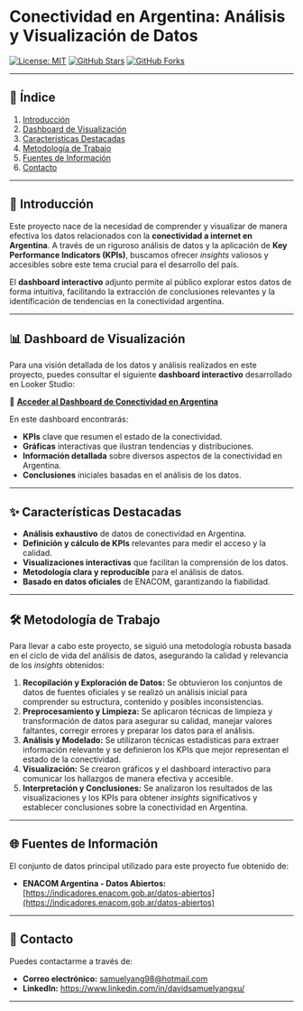 # Conectividad en Argentina: Análisis y Visualización de Datos

[![License: MIT](https://img.shields.io/badge/License-MIT-yellow.svg)](https://opensource.org/licenses/MIT)
[![GitHub Stars](https://img.shields.io/github/stars/tu_usuario_de_github/tu_repositorio.svg?style=social)](https://github.com/tu_usuario_de_github/tu_repositorio/stargazers)
[![GitHub Forks](https://img.shields.io/github/forks/tu_usuario_de_github/tu_repositorio.svg?style=social)](https://github.com/tu_usuario_de_github/tu_repositorio/network/members)

---

## 📄 Índice

1.  [Introducción](#-introducción)
2.  [Dashboard de Visualización](#-dashboard-de-visualización)
3.  [Características Destacadas](#-características-destacadas)
4.  [Metodología de Trabajo](#-metodología-de-trabajo)
5.  [Fuentes de Información](#-fuentes-de-información)
6.  [Contacto](#-contacto)

---

## 🚀 Introducción

Este proyecto nace de la necesidad de comprender y visualizar de manera efectiva los datos relacionados con la **conectividad a internet en Argentina**. A través de un riguroso análisis de datos y la aplicación de **Key Performance Indicators (KPIs)**, buscamos ofrecer *insights* valiosos y accesibles sobre este tema crucial para el desarrollo del país.

El **dashboard interactivo** adjunto permite al público explorar estos datos de forma intuitiva, facilitando la extracción de conclusiones relevantes y la identificación de tendencias en la conectividad argentina.

---

## 📊 Dashboard de Visualización

Para una visión detallada de los datos y análisis realizados en este proyecto, puedes consultar el siguiente **dashboard interactivo** desarrollado en Looker Studio:

🔗 **[Acceder al Dashboard de Conectividad en Argentina](https://lookerstudio.google.com/reporting/04ff3b3e-8e56-4675-8b65-ae9bb4b93742/page/p_mgb0zcttrd)**

En este dashboard encontrarás:

* **KPIs** clave que resumen el estado de la conectividad.
* **Gráficas** interactivas que ilustran tendencias y distribuciones.
* **Información detallada** sobre diversos aspectos de la conectividad en Argentina.
* **Conclusiones** iniciales basadas en el análisis de los datos.

---

## ✨ Características Destacadas

* **Análisis exhaustivo** de datos de conectividad en Argentina.
* **Definición y cálculo de KPIs** relevantes para medir el acceso y la calidad.
* **Visualizaciones interactivas** que facilitan la comprensión de los datos.
* **Metodología clara y reproducible** para el análisis de datos.
* **Basado en datos oficiales** de ENACOM, garantizando la fiabilidad.

---

## 🛠️ Metodología de Trabajo

Para llevar a cabo este proyecto, se siguió una metodología robusta basada en el ciclo de vida del análisis de datos, asegurando la calidad y relevancia de los *insights* obtenidos:

1.  **Recopilación y Exploración de Datos:** Se obtuvieron los conjuntos de datos de fuentes oficiales y se realizó un análisis inicial para comprender su estructura, contenido y posibles inconsistencias.
2.  **Preprocesamiento y Limpieza:** Se aplicaron técnicas de limpieza y transformación de datos para asegurar su calidad, manejar valores faltantes, corregir errores y preparar los datos para el análisis.
3.  **Análisis y Modelado:** Se utilizaron técnicas estadísticas para extraer información relevante y se definieron los KPIs que mejor representan el estado de la conectividad.
4.  **Visualización:** Se crearon gráficos y el dashboard interactivo para comunicar los hallazgos de manera efectiva y accesible.
5.  **Interpretación y Conclusiones:** Se analizaron los resultados de las visualizaciones y los KPIs para obtener *insights* significativos y establecer conclusiones sobre la conectividad en Argentina.

---

## 🌐 Fuentes de Información

El conjunto de datos principal utilizado para este proyecto fue obtenido de:

* **ENACOM Argentina - Datos Abiertos:** [https://indicadores.enacom.gob.ar/datos-abiertos](https://indicadores.enacom.gob.ar/datos-abiertos)

---

## 📧 Contacto

Puedes contactarme a través de:

* **Correo electrónico:** samuelyang98@hotmail.com
* **LinkedIn:** https://www.linkedin.com/in/davidsamuelyangxu/

---
